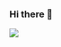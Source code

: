 ### Hi there 👋

<!--
**pilojanmobile/pilojanmobile** is a ✨ _special_ ✨ repository because its `README.md` (this file) appears on your GitHub profile.

Here are some ideas to get you started:

- 🔭 I’m currently working on Flutter projects
- 🌱 I’m currently learning swift
- 👯 I’m looking to collaborate on Youtube
- 🤔 I’m looking for help with ...
- 💬 Ask me about android and flutter dev
- 📫 How to reach me: <a href="http://www.techcorder.com/">Techcorder Site</a> <a href="https://www.youtube.com/channel/UCwX6L1GZ9Y79sD4899BRwYQ/">Youtube</a>
- 😄 Pronouns: ...
- ⚡ Fun fact: I spend 12 hours on my laptop
-->
<img src="https://github-readme-stats.vercel.app/api?username=pilojanmobile&&show_icons=true&title_color=ffffff&icon_color=bb2acf&text_color=daf7dc&bg_color=151515"/>
